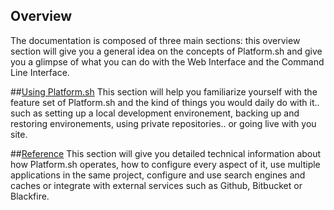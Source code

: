 ## Overview
The documentation is composed of three main sections: this overview section will give you a 
general idea on the concepts of Platform.sh and give you a glimpse of what you can do with the
 Web Interface and the Command Line Interface.

##[Using Platform.sh](../use-platform/)
This section will help you familiarize yourself with the feature set of Platform.sh
and the kind of things you would daily do with it.. such as setting up a local
development environement, backing up and restoring environements, using private
repositories.. or going live with you site.

##[Reference](../use-platform/)
This section will give you detailed technical information about how Platform.sh
operates, how to configure every aspect of it, use multiple applications in the 
same project, configure and use search engines and caches or integrate with external
services such as Github, Bitbucket or Blackfire.